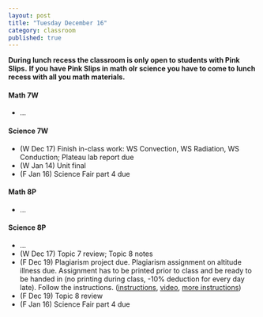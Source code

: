 ```yaml
---
layout: post
title: "Tuesday December 16"
category: classroom
published: true
---
```

<strong>During lunch recess the classroom is only open to students with Pink Slips.</strong> <strong>If you have Pink Slips in math olr science you have to come to lunch recess with all you math materials.</strong>

#### Math 7W
* ...

#### Science 7W
* (W Dec 17) Finish in-class work: WS Convection, WS Radiation, WS Conduction; Plateau lab report due
* (W Jan 14) Unit final
* (F Jan 16) Science Fair part 4 due

#### Math 8P
* ...

#### Science 8P
* ...
* (W Dec 17) Topic 7 review; Topic 8 notes
* (F Dec 19) Plagiarism project due. Plagiarism assignment on altitude illness due. Assignment has to be printed prior to class and be ready to be handed in (no printing during class, -10% deduction for every day late). Follow the instructions. ([instructions](https://www.dropbox.com/s/1itp2t9bc6txllf/Plagiarism%20Assignment%20on%20altitude%20illness.pdf?dl=0), [video](http://youtu.be/KUPNCBQw4o0), [more instructions](https://www.dropbox.com/s/372smqdc3lqz683/Instructions%20for%20finishing%20plagiarism%20assignment.pdf?dl=0))
* (F Dec 19) Topic 8 review
* (F Jan 16) Science Fair part 4 due


